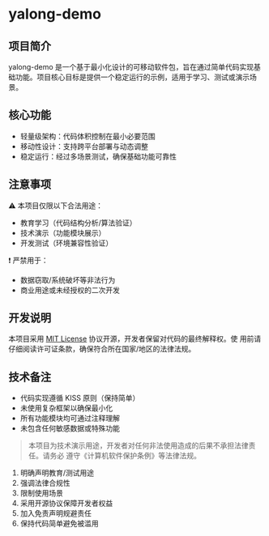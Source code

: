 # yalong-demo

## 项目简介
yalong-demo 是一个基于最小化设计的可移动软件包，旨在通过简单代码实现基础功能。项目核心目标是提供一个稳定运行的示例，适用于学习、测试或演示场景。

## 核心功能
- 轻量级架构：代码体积控制在最小必要范围
- 移动性设计：支持跨平台部署与动态调整
- 稳定运行：经过多场景测试，确保基础功能可靠性


## 注意事项
⚠️ 本项目仅限以下合法用途：
- 教育学习（代码结构分析/算法验证）
- 技术演示（功能模块展示）
- 开发测试（环境兼容性验证）

❗ 严禁用于：
- 数据窃取/系统破坏等非法行为
- 商业用途或未经授权的二次开发

## 开发说明
本项目采用 [MIT License](LICENSE) 协议开源，开发者保留对代码的最终解释权。使
用前请仔细阅读许可证条款，确保符合所在国家/地区的法律法规。

## 技术备注
- 代码实现遵循 KISS 原则（保持简单）
- 未使用复杂框架以确保最小化
- 所有功能模块均可通过注释理解
- 未包含任何敏感数据或特殊功能

> 本项目为技术演示用途，开发者对任何非法使用造成的后果不承担法律责任。请务必
遵守《计算机软件保护条例》等法律法规。

1. 明确声明教育/测试用途
2. 强调法律合规性
3. 限制使用场景
4. 采用开源协议保障开发者权益
5. 加入免责声明规避责任
6. 保持代码简单避免被滥用


